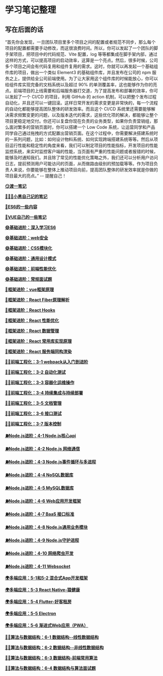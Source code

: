 # 学习笔记整理

## 写在后面的话

“首先你会发现，一旦团队项目里多个项目之间的配置或者规范不同步，那么每个项目的配置都需要手动修改，而这很浪费时间。所以，你可以发起了一个团队的脚手架项目，把项目中的代码规范、Vite 配置，log 等等都集成在脚手架内部，通过这样的方式，可以提高项目的启动效率，这算是一个亮点。然后，很多时候，公司多个项目之间会有代码复用和组件复用的需求。这时，你就可以再发起一个基础组件库的项目，做出一个类似 Element3 的基础组件库，并且发布在公司的 npm 服务之上，提供给全公司前端使用。为了让大家用这个组件库的时候能放心，你可以给组件库实现完备的文档系统以及超过 90% 的单测覆盖率，这也能够作为你的亮点。前端项目的上线需要和后端服务器打交道，为了提高发布和部署的效率，你可以发起了一个 CI/CD 的项目，利用 GitHub 的 action 机制，可以把整个发布过程自动化，并且还可以一键回滚。这样日常开发的需求变更是非常快的，每一个流程的自动化都能够提高团队整体的研发效率。而且这个 CI/CD 系统里还需要能够解决需求频繁变更的问题，以及版本迭代的需求，这些优化项的解决，都能够让整个项目更稳定地交付。你还可以复盘你现在负责的业务类型，如果你负责营销组，那么面对繁多的营销页面时，你可以搭建一个 Low Code 系统，让运营同学和产品同学自己通过拖拽的方式配置出营销页面。在这个过程中，你需要解决搭建系统时的一系列问题，比如：如何设计物料系统、如何实现跨端搭建系统等等。然后从项目运行性能和稳定性的角度来看，我们可以制定项目的性能指标，开发项目的性能监控系统，来实时监控客户端的性能，当页面有严重的性能问题或者报错的时候，能够及时通知我们。并且除了常见的性能优化策略之外，我们还可以分析用户访问日志，提前预测用户可能访问的页面，从而做路由级别的预加载等等。作为项目负责人来说，你要能够在整体上推动项目向前，提高团队整体的研发效率就是你做的项目最大的亮点。” -- 提醒自己！

**[😏渡一笔记](./notes/duyi.md)**

**[👨🏿‍💻小黑自己记的笔记](./notes/class_note.md)**

**[🦆ES6的一些内容](./notes/ES6.md)**

**[🐸VUE自己的一些笔记](./notes/VUE.md)**

**[😄基础进阶：深入学习ES6](./betterthannerver/基础进阶/深入学习ES6笔记.md)**

**[😄基础进阶：web安全](./betterthannerver/基础进阶/web安全/web安全.md)**

**[😄基础进阶：CSS模块化](./betterthannerver/基础进阶/CSS模块化/README.md)**

**[😄基础进阶：通用设计模式](./betterthannerver/基础进阶/通用设计模式/笔记.md)**

**[😄基础进阶：前端性能优化](./betterthannerver/基础进阶/前端性能优化/README.md)**

**[😄基础进阶：常规面试题](./betterthannerver/基础进阶/常规面试题/常规面试题.md)**

**[🐘框架进阶：vue框架原理](./betterthannerver/框架进阶/vue框架原理/vue.md)**

**[🐘框架进阶：React Fiber原理解析](./betterthannerver/框架进阶/ReactFiber原理解析/readme.md)**

**[🐘框架进阶：React Hooks](./betterthannerver/框架进阶/ReactHooks.md)**

**[🐘框架进阶：React 性能优化](./betterthannerver/框架进阶/React性能优化.md)**

**[🐘框架进阶：React 数据管理](./betterthannerver/框架进阶/React数据管理.md)**

**[🐘框架进阶：React 常用库实现原理](./betterthannerver/框架进阶/React常用库实现原理.md)**

**[🐘框架进阶：React 服务端同构渲染](./betterthannerver/框架进阶/服务端同构渲染/readme.md)**

**[🧍‍♂️前端工程化：3-1 webpack从入门到进阶](./betterthannerver/框架进阶/webpack从入门到进阶/README.md)**

**[🧍‍♂️前端工程化：3-2 自动化测试](./betterthannerver/框架进阶/自动化测试/README.md)**

**[🧍‍♂️前端工程化：3-3 容器化运维操作](./betterthannerver/框架进阶/容器化运维操作/README.md)**

**[🧍‍♂️前端工程化：3-4 持续集成与持续部署](./betterthannerver/框架进阶/持续集成与持续部署/README.md)**

**[🧍‍♂️前端工程化：3-5 文档管理](./betterthannerver/框架进阶/文档管理/README.md)**

**[🧍‍♂️前端工程化：3-6 接口测试](./betterthannerver/框架进阶/接口测试/README.md)**

**[🧍‍♂️前端工程化：3-7 版本控制](./betterthannerver/框架进阶/版本控制/README.md)**

**[⛽️Node.js进阶：4-1 Node.js核心api](./betterthannerver/Node.js进阶/Node.js核心api/README.md)**

**[⛽️Node.js进阶：4-2 Node.js 网络通信](./betterthannerver/Node.js进阶/Node.js网络通信/README.md)**

**[⛽️Node.js进阶：4-3 Node.js事件循环与多进程](./betterthannerver/Node.js进阶/Node.js事件循环与多进程/README.md)**

**[⛽️Node.js进阶：4-4 NoSQL数据库](./betterthannerver/Node.js进阶/NoSQL数据库/README.md)**

**[⛽️Node.js进阶：4-5 MySQL数据库](./betterthannerver/Node.js进阶/MySQL数据库/README.md)**

**[⛽️Node.js进阶：4-6 Web应用开发框架](./betterthannerver/Node.js进阶/Web应用开发框架/README.md)**

**[⛽️Node.js进阶：4-7 BaaS 接口标准](./betterthannerver/Node.js进阶/BaaS接口标准/README.md)**

**[⛽️Node.js进阶：4-8 Node.js通用业务模块](./betterthannerver/Node.js进阶/Node.js通用业务模块/README.md)**

**[⛽️Node.js进阶：4-9 Node.js守护进程](./betterthannerver/Node.js进阶/Node.js守护进程/README.md)**

**[⛽️Node.js进阶：4-10 网络爬虫开发](./betterthannerver/Node.js进阶/网络爬虫开发/README.md)**

**[⛽️Node.js进阶：4-11 Websocket](./betterthannerver/Node.js进阶/Websocket/README.md)**

**[🌍多端应用：5-1和5-2 混合式App开发框架](./betterthannerver/多端应用/混合式App开发框架/README.md)**

**[🌍多端应用：5-3 React Native-猿健康](./betterthannerver/多端应用/ReactNative-猿健康/README.md)**

**[🌍多端应用：5-4 Flutter-好客租房](./betterthannerver/多端应用/Flutter-好客租房/README.md)**

**[🌍多端应用：5-5 Electron](./betterthannerver/多端应用/Electron/README.md)**

**[🌍多端应用：5-6 渐进式Web应用（PWA）](./betterthannerver/多端应用/渐进式Web应用（PWA）/README.md)**

**[👩‍🏫算法与数据结构：6-1 数据结构--线性数据结构](./betterthannerver/算法与数据结构/数据结构--线性数据结构/README.md)**

**[👩‍🏫算法与数据结构：6-2 数据结构--非线性数据结构](./betterthannerver/算法与数据结构/数据结构--非线性数据结构/README.md)**

**[👩‍🏫算法与数据结构：6-3 数据结构-前端常用算法](./betterthannerver/算法与数据结构/数据结构-前端常用算法/README.md)**

**[👩‍🏫算法与数据结构：6-4 数据结构与算法面试题](./betterthannerver/算法与数据结构/数据结构与算法面试题/README.md)**

